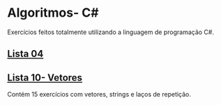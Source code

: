 # Algoritmos- C#
Exercícios feitos totalmente utilizando a linguagem de programação C#.

## [Lista 04](https://github.com/babimingatos/CSharp_Exercicios/tree/main/Lista%2004)
<html>                
 
</html>

## [Lista 10- Vetores](https://github.com/babimingatos/CSharp_Exercicios/tree/main/Lista%2010)
<html>                
  Contém 15 exercícios com vetores, strings e laços de repetição.
</html>

